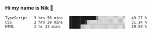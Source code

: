### Hi my name is Nik 👋

<!--
**NikDoe/NikDoe** is a ✨ _special_ ✨ repository because its `README.md` (this file) appears on your GitHub profile.

Here are some ideas to get you started:

- 🔭 I’m currently working on ...
- 🌱 I’m currently learning ...
- 👯 I’m looking to collaborate on ...
- 🤔 I’m looking for help with ...
- 💬 Ask me about ...
- 📫 How to reach me: ...
- 😄 Pronouns: ...
- ⚡ Fun fact: ...
-->

<!--START_SECTION:waka-->
```text
TypeScript   3 hrs 56 mins   ████████████▒░░░░░░░░░░░░   49.27 % 
CSS          2 hrs 29 mins   ███████▓░░░░░░░░░░░░░░░░░   31.14 % 
HTML         1 hr 33 mins    █████░░░░░░░░░░░░░░░░░░░░   19.59 % 
```
<!--END_SECTION:waka-->
